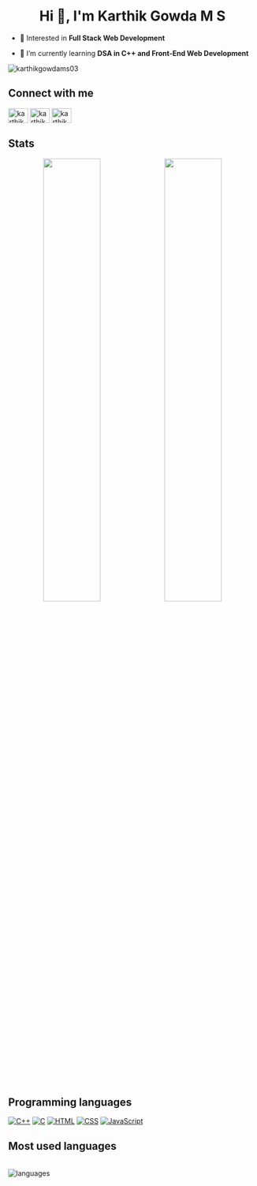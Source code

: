 <h1 align="center">Hi 👋, I'm Karthik Gowda M S</h1>

- 👀 Interested in **Full Stack Web Development**

- 🌱 I’m currently learning **DSA in C++ and Front-End Web Development**

<p align="left"> <img src="https://komarev.com/ghpvc/?username=karthikgowdams03&label=Profile%20Visits&color=0e75b6&style=flat" alt="karthikgowdams03" /> </p>

## Connect with me
<p align="left">
<a href="https://linkedin.com/in/karthikgowdams03" target="blank"><img align="center" src="https://raw.githubusercontent.com/rahuldkjain/github-profile-readme-generator/master/src/images/icons/Social/linked-in-alt.svg" alt="karthikgowdams03" height="30" width="40" /></a>
<a href="https://instagram.com/karthikgowdams03" target="blank"><img align="center" src="https://raw.githubusercontent.com/rahuldkjain/github-profile-readme-generator/master/src/images/icons/Social/instagram.svg" alt="karthikgowdams03" height="30" width="40" /></a>
<a href="https://twitter.com/karthikgowdams3" target="blank"><img align="center" src="https://raw.githubusercontent.com/rahuldkjain/github-profile-readme-generator/master/src/images/icons/Social/twitter.svg" alt="karthikgowdams3" height="30" width="40" /></a>
</p>

 ## Stats
  
<p align="center">
  <img width="48%" src="https://github-readme-stats.vercel.app/api?username=karthikgowdams03&show_icons=true&hide_border=true&theme=radical" />
  <img width="48%" src="https://github-readme-streak-stats.herokuapp.com/?user=karthikgowdams03&hide_border=true&theme=radical" />
</p>
 
 ## Programming languages

<p>
      <a href="https://github.com/search?q=user%3Akarthikgowdams03+language%3Acpp"><img alt="C++" src="https://custom-icon-badges.herokuapp.com/badge/C++-9C033A.svg?logo=cpp2&logoColor=white"></a>
     <a href="https://github.com/search?q=user%3Akarthikgowdams03+language%3Ac"><img alt="C" src="https://custom-icon-badges.herokuapp.com/badge/C-03599C.svg?logo=c-in-hexagon&logoColor=white"></a>
     <a href="https://github.com/search?q=user%3Akarthikgowdams03+language%3Ahtml"><img alt="HTML" src="https://img.shields.io/badge/HTML-E34F26.svg?logo=html5&logoColor=white"></a>
     <a href="https://github.com/search?q=user%3Akarthikgowdams03+language%3Acss"><img alt="CSS"
src="https://img.shields.io/badge/CSS-1572B6.svg?logo=css3&logoColor=white"></a>
     <a href="https://github.com/search?q=user%3Akarthikgowdams03+language%3Ajavascript"><img alt="JavaScript"
src="https://img.shields.io/badge/JavaScript-F7DF1E.svg?logo=javascript&logoColor=white"></a>
</p>


## Most used languages

<p align = "left" ><br> 
  <img alt="languages" src="https://github-readme-stats.vercel.app/api/top-langs/?username=karthikgowdams03&layout=compact&hide_border=true&theme=radical" />
</p>



